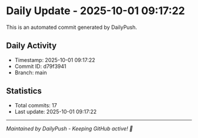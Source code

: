 # Daily Update - 2025-10-01 09:17:22

This is an automated commit generated by DailyPush.

## Daily Activity
- Timestamp: 2025-10-01 09:17:22
- Commit ID: d79f3941
- Branch: main

## Statistics
- Total commits: 17
- Last update: 2025-10-01 09:17:22

---
*Maintained by DailyPush - Keeping GitHub active! 🚀*

